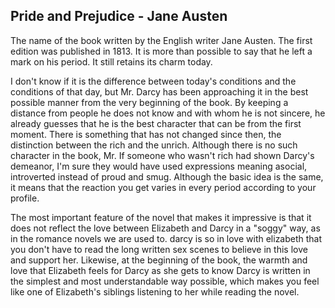 ## Pride and Prejudice - Jane Austen

The name of the book written by the English writer Jane Austen. The first edition was published in 1813. It is more than possible to say that he left a mark on his period. It still retains its charm today.

I don't know if it is the difference between today's conditions and the conditions of that day, but Mr. Darcy has been approaching it in the best possible manner from the very beginning of the book. By keeping a distance from people he does not know and with whom he is not sincere, he already guesses that he is the best character that can be from the first moment. There is something that has not changed since then, the distinction between the rich and the unrich. Although there is no such character in the book, Mr. If someone who wasn't rich had shown Darcy's demeanor, I'm sure they would have used expressions meaning asocial, introverted instead of proud and smug. Although the basic idea is the same, it means that the reaction you get varies in every period according to your profile.

The most important feature of the novel that makes it impressive is that it does not reflect the love between Elizabeth and Darcy in a "soggy" way, as in the romance novels we are used to. darcy is so in love with elizabeth that you don't have to read the long written sex scenes to believe in this love and support her. Likewise, at the beginning of the book, the warmth and love that Elizabeth feels for Darcy as she gets to know Darcy is written in the simplest and most understandable way possible, which makes you feel like one of Elizabeth's siblings listening to her while reading the novel.